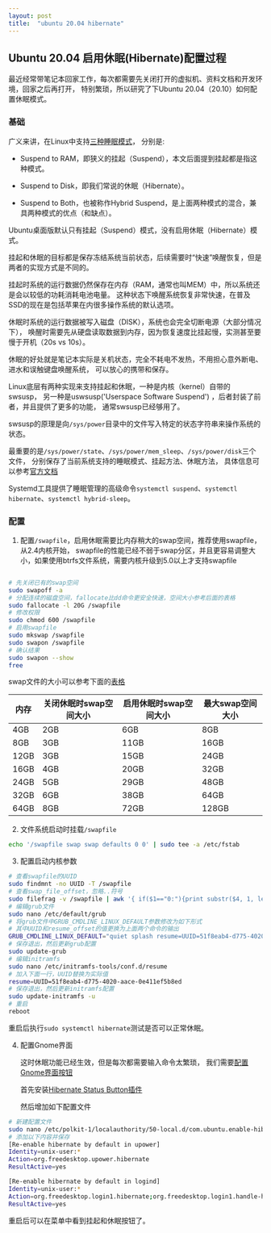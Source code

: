 ```yaml
---
layout: post
title:  "ubuntu 20.04 hibernate"
---
```


## Ubuntu 20.04 启用休眠(Hibernate)配置过程

最近经常带笔记本回家工作，每次都需要先关闭打开的虚拟机、资料文档和开发环境，回家之后再打开，
特别繁琐，所以研究了下Ubuntu 20.04（20.10）如何配置休眠模式。

### 基础

广义来讲，在Linux中支持[三种睡眠模式]( https://wiki.archlinux.org/index.php/Power_management/Suspend_and_hibernate#Hibernation_into_swap_file)，
分别是:

- Suspend to RAM，即狭义的挂起（Suspend），本文后面提到挂起都是指这种模式。
  
- Suspend to Disk，即我们常说的休眠（Hibernate）。

- Suspend to Both，也被称作Hybrid Suspend，是上面两种模式的混合，兼具两种模式的优点（和缺点）。

Ubuntu桌面版默认只有挂起（Suspend）模式，没有启用休眠（Hibernate）模式。

挂起和休眠的目标都是保存冻结系统当前状态，后续需要时“快速”唤醒恢复，但是两者的实现方式是不同的。

挂起时系统的运行数据仍然保存在内存（RAM，通常也叫MEM）中，所以系统还是会以较低的功耗消耗电池电量。
这种状态下唤醒系统恢复非常快速，在普及SSD的现在是包括苹果在内很多操作系统的默认选项。

休眠时系统的运行数据被写入磁盘（DISK），系统也会完全切断电源（大部分情况下），
唤醒时需要先从硬盘读取数据到内存，因为恢复速度比挂起慢，实测甚至要慢于开机（20s vs 10s）。

休眠的好处就是笔记本实际是关机状态，完全不耗电不发热，不用担心意外断电、进水和误触键盘唤醒系统，
可以放心的携带和保存。

Linux底层有两种实现来支持挂起和休眠，一种是内核（kernel）自带的swsusp，
另一种是uswsusp('Userspace Software Suspend') ，后者封装了前者，并且提供了更多的功能，
通常swsusp已经够用了。

swsusp的原理是向`/sys/power`目录中的文件写入特定的状态字符串来操作系统的状态。

最重要的是`/sys/power/state`、`/sys/power/mem_sleep`、`/sys/power/disk`三个文件，
分别保存了当前系统支持的睡眠模式、挂起方法、休眠方法，
具体信息可以参考[官方文档](https://www.kernel.org/doc/html/latest/admin-guide/pm/sleep-states.html)

Systemd工具提供了睡眠管理的高级命令`systemctl suspend`、`systemctl hibernate`、`systemctl hybrid-sleep`。

### 配置

1.  配置`/swapfile`，启用休眠需要比内存稍大的swap空间，推荐使用swapfile，从2.4内核开始，
swapfile的性能已经不弱于swap分区，并且更容易调整大小，如果使用btrfs文件系统，需要内核升级到5.0以上才支持swapfile

```bash

# 先关闭已有的swap空间
sudo swapoff -a
# 分配连续的磁盘空间，fallocate比dd命令更安全快速，空间大小参考后面的表格
sudo fallocate -l 20G /swapfile
# 修改权限
sudo chmod 600 /swapfile
# 启用swapfile
sudo mkswap /swapfile
sudo swapon /swapfile
# 确认结果
sudo swapon --show
free
```

  swap文件的大小可以参考下面的[表格](https://help.ubuntu.com/community/SwapFaq)

| 内存 | 关闭休眠时swap空间大小 | 启用休眠时swap空间大小 | 最大swap空间大小 |
| ---- | ---------------------- | ---------------------- | ---------------- |
| 4GB  | 2GB                    | 6GB                    | 8GB              |
| 8GB  | 3GB                    | 11GB                   | 16GB             |
| 12GB | 3GB                    | 15GB                   | 24GB             |
| 16GB | 4GB                    | 20GB                   | 32GB             |
| 24GB | 5GB                    | 29GB                   | 48GB             |
| 32GB | 6GB                    | 38GB                   | 64GB             |
| 64GB | 8GB                    | 72GB                   | 128GB            |

2.  文件系统启动时挂载`/swapfile`

```bash
echo '/swapfile swap swap defaults 0 0' | sudo tee -a /etc/fstab
```

3.  配置启动内核参数

```bash
# 查看swapfile的UUID
sudo findmnt -no UUID -T /swapfile
# 查看swap_file_offset，忽略..符号
sudo filefrag -v /swapfile | awk '{ if($1=="0:"){print substr($4, 1, length($4)-2)} }'
# 编辑grub文件
sudo nano /etc/default/grub
# 将grub文件中GRUB_CMDLINE_LINUX_DEFAULT参数修改为如下形式
# 其中UUID和resume_offset的值更换为上面两个命令的输出
GRUB_CMDLINE_LINUX_DEFAULT="quiet splash resume=UUID=51f8eab4-d775-4020-aace-0e411ef5b8ed resume_offset=34816"
# 保存退出，然后更新grub配置
sudo update-grub
# 编辑initramfs
sudo nano /etc/initramfs-tools/conf.d/resume
# 加入下面一行，UUID替换为实际值
resume=UUID=51f8eab4-d775-4020-aace-0e411ef5b8ed
# 保存退出，然后更新initramfs配置
sudo update-initramfs -u
# 重启
reboot
```

重启后执行`sudo systemctl hibernate`测试是否可以正常休眠。

4.  配置Gnome界面

    这时休眠功能已经生效，但是每次都需要输入命令太繁琐，
    我们需要[配置Gnome界面按钮](https://www.how2shout.com/linux/how-to-hibernate-ubuntu-20-04-lts-focal-fossa/)

    首先安装[Hibernate Status Button插件](https://extensions.gnome.org/extension/755/hibernate-status-button/)

    然后增加如下配置文件

```bash
# 新建配置文件
sudo nano /etc/polkit-1/localauthority/50-local.d/com.ubuntu.enable-hibernate.pkla
# 添加以下内容并保存
[Re-enable hibernate by default in upower]
Identity=unix-user:*
Action=org.freedesktop.upower.hibernate
ResultActive=yes

[Re-enable hibernate by default in logind]
Identity=unix-user:*
Action=org.freedesktop.login1.hibernate;org.freedesktop.login1.handle-hibernate-key;org.freedesktop.login1;org.freedesktop.login1.hibernate-multiple-sessions;org.freedesktop.login1.hibernate-ignore-inhibit
ResultActive=yes
```

重启后可以在菜单中看到挂起和休眠按钮了。
